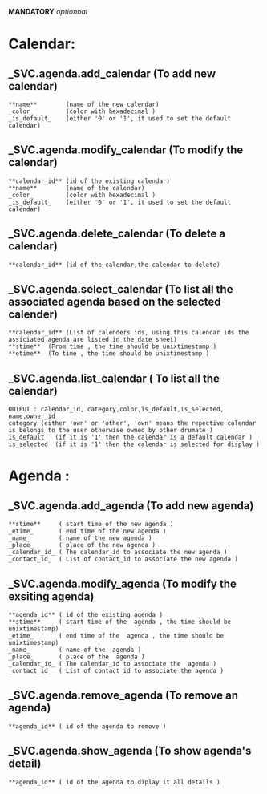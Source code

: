 **MANDATORY**
_optionnal_

Calendar:
========

## _SVC.agenda.add_calendar (To add new calendar)
    **name**        (name of the new calendar)
    _color_         (color with hexadecimal )
    _is_default_    (either '0' or '1', it used to set the default calendar)

## _SVC.agenda.modify_calendar (To modify the  calendar)
    **calendar_id** (id of the existing calendar)
    **name**        (name of the calendar)
    _color_         (color with hexadecimal )
    _is_default_    (either '0' or '1', it used to set the default calendar)

## _SVC.agenda.delete_calendar (To delete a calendar)
    **calendar_id** (id of the calendar,the calendar to delete)

## _SVC.agenda.select_calendar (To list all the associated agenda based on the selected calender)
    **calendar_id** (List of calenders ids, using this calendar ids the assiciated agenda are listed in the date sheet)    
    **stime**  (From time , the time should be unixtimestamp )
    **etime**  (To time , the time should be unixtimestamp )  

## _SVC.agenda.list_calendar ( To list all the calendar)
    OUTPUT : calendar_id, category,color,is_default,is_selected, name,owner_id
    category (either 'own' or 'other', 'own' means the repective calendar is belongs to the user otherwise owned by other drumate )    
    is_default   (if it is '1' then the calendar is a default calendar )
    is_selected  (if it is '1' then the calendar is selected for display )



Agenda :
========

## _SVC.agenda.add_agenda (To add new agenda)
    **stime**     ( start time of the new agenda )
    _etime_       ( end time of the new agenda )   
    _name_        ( name of the new agenda )  
    _place_       ( place of the new agenda )  
    _calendar_id_ ( The calendar_id to associate the new agenda )  
    _contact_id_  ( List of contact_id to associate the new agenda )    

## _SVC.agenda.modify_agenda (To modify the exsiting agenda)
    **agenda_id** ( id of the existing agenda )
    **stime**     ( start time of the  agenda , the time should be unixtimestamp)
    _etime_       ( end time of the  agenda , the time should be unixtimestamp)   
    _name_        ( name of the  agenda )  
    _place_       ( place of the  agenda )  
    _calendar_id_ ( The calendar_id to associate the  agenda )  
    _contact_id_  ( List of contact_id to associate the agenda ) 

## _SVC.agenda.remove_agenda (To remove an agenda)
    **agenda_id** ( id of the agenda to remove )

## _SVC.agenda.show_agenda (To show agenda's detail)
    **agenda_id** ( id of the agenda to diplay it all details )
